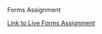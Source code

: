
Forms Assignment

<a href="https://bnrosser.github.io/WebMarkupScripting/Forms/formassignment.html" target="_blank">Link to Live Forms Assignment</a>
 

